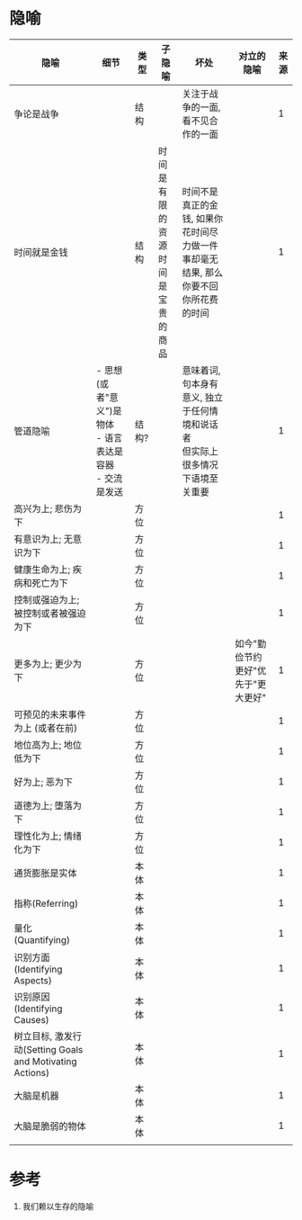 

# 隐喻

| 隐喻                                                     | 细节                                                         | 类型  | 子隐喻                                 | 坏处                                                         | 对立的隐喻                         | 来源 |
| -------------------------------------------------------- | ------------------------------------------------------------ | ----- | -------------------------------------- | ------------------------------------------------------------ | ---------------------------------- | ---- |
| 争论是战争                                               |                                                              | 结构  |                                        | 关注于战争的一面, 看不见合作的一面                           |                                    | 1    |
| 时间就是金钱                                             |                                                              | 结构  | 时间是有限的资源<br />时间是宝贵的商品 | 时间不是真正的金钱, 如果你花时间尽力做一件事却毫无结果, 那么你要不回你所花费的时间 |                                    | 1    |
| 管道隐喻                                                 | - 思想(或者"意义")是物体<br />- 语言表达是容器<br />- 交流是发送 | 结构? |                                        | 意味着词, 句本身有意义, 独立于任何情境和说话者<br />但实际上很多情况下语境至关重要 |                                    | 1    |
| 高兴为上; 悲伤为下                                       |                                                              | 方位  |                                        |                                                              |                                    | 1    |
| 有意识为上; 无意识为下                                   |                                                              | 方位  |                                        |                                                              |                                    | 1    |
| 健康生命为上; 疾病和死亡为下                             |                                                              | 方位  |                                        |                                                              |                                    | 1    |
| 控制或强迫为上; 被控制或者被强迫为下                     |                                                              | 方位  |                                        |                                                              |                                    | 1    |
| 更多为上; 更少为下                                       |                                                              | 方位  |                                        |                                                              | 如今"勤俭节约更好"优先于"更大更好" | 1    |
| 可预见的未来事件为上 (或者在前)                          |                                                              | 方位  |                                        |                                                              |                                    | 1    |
| 地位高为上; 地位低为下                                   |                                                              | 方位  |                                        |                                                              |                                    | 1    |
| 好为上; 恶为下                                           |                                                              | 方位  |                                        |                                                              |                                    | 1    |
| 道德为上; 堕落为下                                       |                                                              | 方位  |                                        |                                                              |                                    | 1    |
| 理性化为上; 情绪化为下                                   |                                                              | 方位  |                                        |                                                              |                                    | 1    |
| 通货膨胀是实体                                           |                                                              | 本体  |                                        |                                                              |                                    | 1    |
| 指称(Referring)                                          |                                                              | 本体  |                                        |                                                              |                                    | 1    |
| 量化(Quantifying)                                        |                                                              | 本体  |                                        |                                                              |                                    | 1    |
| 识别方面(Identifying Aspects)                            |                                                              | 本体  |                                        |                                                              |                                    | 1    |
| 识别原因(Identifying Causes)                             |                                                              | 本体  |                                        |                                                              |                                    | 1    |
| 树立目标, 激发行动(Setting Goals and Motivating Actions) |                                                              | 本体  |                                        |                                                              |                                    | 1    |
| 大脑是机器                                               |                                                              | 本体  |                                        |                                                              |                                    | 1    |
| 大脑是脆弱的物体                                         |                                                              | 本体  |                                        |                                                              |                                    | 1    |
|                                                          |                                                              |       |                                        |                                                              |                                    |      |



# 参考

1. 我们赖以生存的隐喻